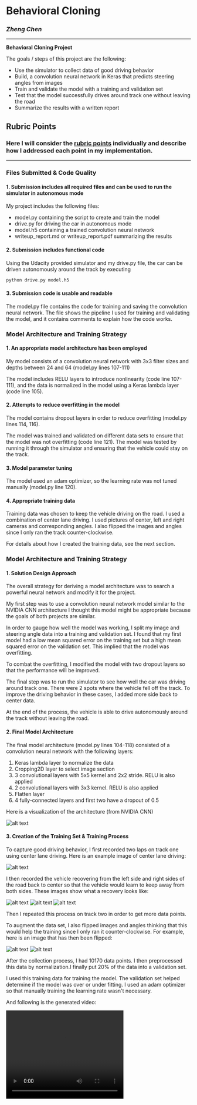 # **Behavioral Cloning** 

### ***Zheng Chen***

---

**Behavioral Cloning Project**

The goals / steps of this project are the following:
* Use the simulator to collect data of good driving behavior
* Build, a convolution neural network in Keras that predicts steering angles from images
* Train and validate the model with a training and validation set
* Test that the model successfully drives around track one without leaving the road
* Summarize the results with a written report


[//]: # "Image References"

[image1]: https://devblogs.nvidia.com/parallelforall/wp-content/uploads/2016/08/cnn-architecture-624x890.png "Model Visualization"
[image2]: ./examples/center_2018_10_03_00_02_17_230.jpg "center lane driving example"
[image3]: ./examples/center_2018_10_03_00_03_45_497.jpg "Recovery Image"
[image4]: ./examples/center_2018_10_03_00_03_46_327.jpg "Recovery Image"
[image5]: ./examples/center_2018_10_03_00_03_31_000.jpg "Recovery Image"
[image6]: ./examples/center_2018_10_03_00_03_46_327.jpg "Normal Image"
[image7]: ./examples/center_2018_10_03_00_03_46_327_flipped.jpg "Flipped Image"

## Rubric Points
### Here I will consider the [rubric points](https://review.udacity.com/#!/rubrics/432/view) individually and describe how I addressed each point in my implementation.  

---
### Files Submitted & Code Quality

#### 1. Submission includes all required files and can be used to run the simulator in autonomous mode

My project includes the following files:
* model.py containing the script to create and train the model
* drive.py for driving the car in autonomous mode
* model.h5 containing a trained convolution neural network 
* writeup_report.md or writeup_report.pdf summarizing the results

#### 2. Submission includes functional code
Using the Udacity provided simulator and my drive.py file, the car can be driven autonomously around the track by executing 
```sh
python drive.py model.h5
```

#### 3. Submission code is usable and readable

The model.py file contains the code for training and saving the convolution neural network. The file shows the pipeline I used for training and validating the model, and it contains comments to explain how the code works.

### Model Architecture and Training Strategy

#### 1. An appropriate model architecture has been employed

My model consists of a convolution neural network with 3x3 filter sizes and depths between 24 and 64 (model.py lines 107-111) 

The model includes RELU layers to introduce nonlinearity (code line 107-111), and the data is normalized in the model using a Keras lambda layer (code line 105). 

#### 2. Attempts to reduce overfitting in the model

The model contains dropout layers in order to reduce overfitting (model.py lines 114, 116). 

The model was trained and validated on different data sets to ensure that the model was not overfitting (code line 121). The model was tested by running it through the simulator and ensuring that the vehicle could stay on the track.

#### 3. Model parameter tuning

The model used an adam optimizer, so the learning rate was not tuned manually (model.py line 120).

#### 4. Appropriate training data

Training data was chosen to keep the vehicle driving on the road. I used a combination of center lane driving. I used pictures of center, left and right cameras and corresponding angles. I also flipped the images and angles since I only ran the track counter-clockwise.

For details about how I created the training data, see the next section. 

### Model Architecture and Training Strategy

#### 1. Solution Design Approach

The overall strategy for deriving a model architecture was to search a powerful neural network and modify it for the project.

My first step was to use a convolution neural network model similar to the NVIDIA CNN architecture I thought this model might be appropriate because the goals of both projects are similar.

In order to gauge how well the model was working, I split my image and steering angle data into a training and validation set. I found that my first model had a low mean squared error on the training set but a high mean squared error on the validation set. This implied that the model was overfitting. 

To combat the overfitting, I modified the model with two dropout layers so that the performance will be improved.

The final step was to run the simulator to see how well the car was driving around track one. There were 2 spots where the vehicle fell off the track. To improve the driving behavior in these cases, I added more side back to center data.

At the end of the process, the vehicle is able to drive autonomously around the track without leaving the road.

#### 2. Final Model Architecture

The final model architecture (model.py lines 104-118) consisted of a convolution neural network with the following layers:

1. Keras lambda layer to normalize the data
2. Cropping2D layer to select image section
3. 3 convolutional layers with 5x5 kernel and 2x2 stride. RELU is also applied
4. 2 convolutional layers with 3x3 kernel. RELU is also applied
5. Flatten layer
6. 4 fully-connected layers and first two have a dropout of 0.5

Here is a visualization of the architecture (from NVIDIA CNN)

![alt text][image1]

#### 3. Creation of the Training Set & Training Process

To capture good driving behavior, I first recorded two laps on track one using center lane driving. Here is an example image of center lane driving:

![alt text][image2]

I then recorded the vehicle recovering from the left side and right sides of the road back to center so that the vehicle would learn to keep away from both sides. These images show what a recovery looks like:

![alt text][image3]
![alt text][image4]
![alt text][image5]

Then I repeated this process on track two in order to get more data points.

To augment the data set, I also flipped images and angles thinking that this would help the training since I only ran it counter-clockwise. For example, here is an image that has then been flipped:

![alt text][image6]
![alt text][image7]

After the collection process, I had 10170 data points. I then preprocessed this data by normalization.I finally put 20% of the data into a validation set. 

I used this training data for training the model. The validation set helped determine if the model was over or under fitting. I used an adam optimizer so that manually training the learning rate wasn't necessary.

And following is the generated video:

<video width="320" height="240" controls>
  <source src="./video.mp4" type="video/mp4">
</video>